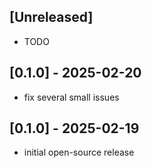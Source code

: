 ## [Unreleased]

- TODO

## [0.1.0] - 2025-02-20

- fix several small issues

## [0.1.0] - 2025-02-19

- initial open-source release
